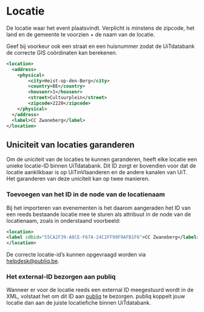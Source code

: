 ---
---

# Locatie

De locatie waar het event plaatsvindt. Verplicht is minstens de zipcode, het land en de gemeente te voorzien + de naam van de locatie.

Geef bij voorkeur ook een straat en een huisnummer zodat de UiTdatabank de correcte GIS coördinaten kan berekenen.

~~~ xml
<location>
  <address>
    <physical>
        <city>Heist-op-den-Berg</city>
        <country>BE</country>
        <housenr>1</housenr>
        <street>Cultuurplein</street>
        <zipcode>2220</zipcode>
    </physical>
  </address>
  <label>CC Zwaneberg</label>
</location>
~~~

## Uniciteit van locaties garanderen

Om de uniciteit van de locaties te kunnen garanderen, heeft elke locatie een unieke locatie-ID binnen UiTdatabank. 
Dit ID zorgt er bovendien voor dat de locatie aanklikbaar is op UiTinVlaanderen en de andere kanalen van UiT. Het garanderen van deze uniciteit kan op twee manieren.

### Toevoegen van het ID in de node van de locatienaam

Bij het importeren van evenementen is het daarom aangeraden het ID van een reeds bestaande locatie mee te sturen als attribuut in de node van de locatienaam, zoals in onderstaand voorbeeld:

~~~ xml
<location>
<label cdbid="55CA2F39-A8CE-F67A-24C2FF99F9AFB1F6">CC Zwaneberg</label>
</location>
~~~
 
De correcte locatie-id’s kunnen opgevraagd worden via [helpdesk@publiq.be](mailto:helpdesk@publiq.be).

### Het external-ID bezorgen aan publiq
 
Wanneer er voor de locatie reeds een external ID meegestuurd wordt in de XML, volstaat het om dit ID aan [publiq](mailto:helpdesk@publiq.be) te bezorgen. publiq koppelt jouw locatie dan aan de juiste locatiefiche binnen UiTdatabank. 
